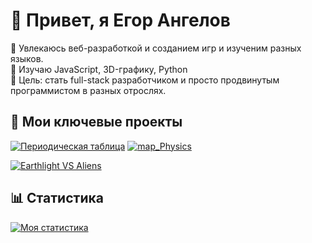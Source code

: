 # 👋 Привет, я Егор Ангелов

🔭 Увлекаюсь веб-разработкой и созданием игр и изученим разных языков.  
🌱 Изучаю JavaScript, 3D-графику, Python  
🎯 Цель: стать full-stack разработчиком  и просто продвинутым программистом в разных отрослях. 

## 🚀 Мои ключевые проекты

[![Периодическая таблица](https://github-readme-stats.vercel.app/api/pin/?username=DIBERLOG&repo=periodic-table)](https://github.com/DIBERLOG/periodic-table)
[![map_Physics](https://github-readme-stats.vercel.app/api/pin/?username=DIBERLOG&repo=map_Physics)](https://github.com/DIBERLOG/map_Physics)

[![Earthlight VS Aliens](https://github-readme-stats.vercel.app/api/pin/?username=DIBERLOG&repo=Earthlight-VS-Aliens-Attacks)](https://github.com/DIBERLOG/Earthlight-VS-Aliens-Attacks)

## 📊 Статистика

[![Моя статистика](https://github-readme-stats.vercel.app/api?username=DIBERLOG&show_icons=true&theme=radical)](https://github.com/DIBERLOG)
